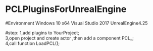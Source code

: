 # PCLPluginsForUnrealEngine

#Environment
Windows 10
x64
Visual Studio 2017
UnrealEngine4.25

#step:
1,add plugins to YourProject;  
3,open project and create actor ,then add a component PCL_;  
4,call function LoadPCL();  




